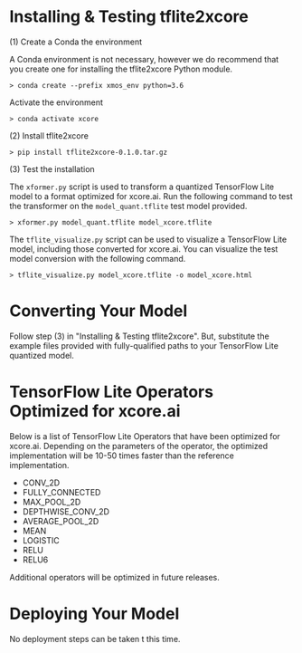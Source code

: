 # Installing & Testing tflite2xcore

(1) Create a Conda the environment

A Conda environment is not necessary, however we do recommend that you create one for installing the tflite2xcore Python module.

    > conda create --prefix xmos_env python=3.6

Activate the environment

    > conda activate xcore

(2) Install tflite2xcore

    > pip install tflite2xcore-0.1.0.tar.gz 

(3) Test the installation

The `xformer.py` script is used to transform a quantized TensorFlow Lite model to a format optimized for xcore.ai. Run the following command to test the transformer on the `model_quant.tflite` test model provided.
  
    > xformer.py model_quant.tflite model_xcore.tflite

The `tflite_visualize.py` script can be used to visualize a TensorFlow Lite model, including those converted for xcore.ai.  You can visualize the test model conversion with the following command.

    > tflite_visualize.py model_xcore.tflite -o model_xcore.html

# Converting Your Model

Follow step (3) in "Installing & Testing tflite2xcore".  But, substitute the example files provided with fully-qualified paths to your TensorFlow Lite quantized model.

# TensorFlow Lite Operators Optimized for xcore.ai

Below is a list of TensorFlow Lite Operators that have been optimized for xcore.ai.  Depending on the parameters of the operator, the optimized implementation will be 10-50 times faster than the reference implementation.

- CONV_2D
- FULLY_CONNECTED
- MAX_POOL_2D
- DEPTHWISE_CONV_2D
- AVERAGE_POOL_2D
- MEAN
- LOGISTIC
- RELU
- RELU6

Additional operators will be optimized in future releases.

# Deploying Your Model

No deployment steps can be taken t this time.